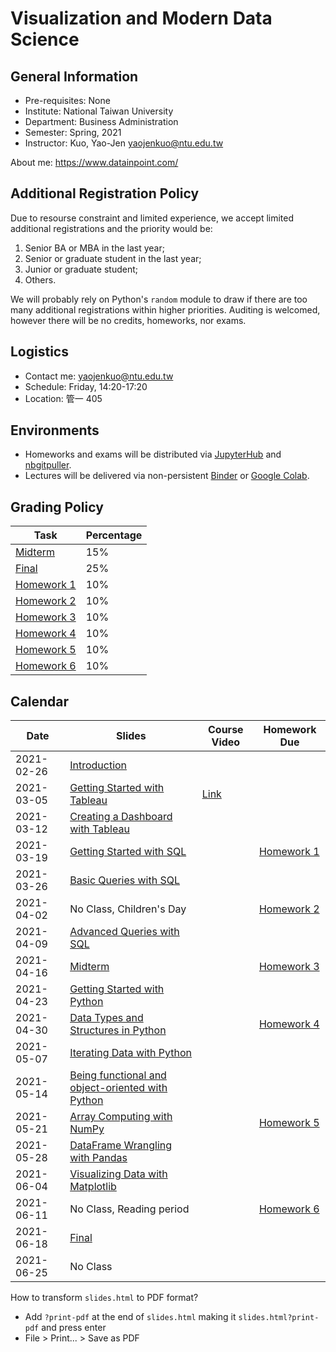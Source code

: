 # Visualization and Modern Data Science

## General Information

- Pre-requisites: None
- Institute: National Taiwan University
- Department: Business Administration
- Semester: Spring, 2021
- Instructor: Kuo, Yao-Jen <yaojenkuo@ntu.edu.tw>

About me: <https://www.datainpoint.com/>

## Additional Registration Policy

Due to resourse constraint and limited experience, we accept limited additional registrations and the priority would be:

1. Senior BA or MBA in the last year;
2. Senior or graduate student in the last year;
3. Junior or graduate student;
4. Others.

We will probably rely on Python's `random` module to draw if there are too many additional registrations within higher priorities. Auditing is welcomed, however there will be no credits, homeworks, nor exams.

## Logistics

- Contact me: <yaojenkuo@ntu.edu.tw>
- Schedule: Friday, 14:20-17:20
- Location: 管一 405

## Environments

- Homeworks and exams will be distributed via [JupyterHub](https://jupyter.org/hub) and [nbgitpuller](https://github.com/jupyterhub/nbgitpuller).
- Lectures will be delivered via non-persistent [Binder](https://mybinder.org/) or [Google Colab](https://colab.research.google.com/).

## Grading Policy

|Task|Percentage|
|----|----------|
|[Midterm]()|15%|
|[Final]()|25%|
|[Homework 1](https://yaojenkuo.io/viz-and-modern-ds-ntu-2021/slides/02-creating-a-dashboard-with-tableau.slides.html#/3/15)|10%|
|[Homework 2]()|10%|
|[Homework 3]()|10%|
|[Homework 4]()|10%|
|[Homework 5]()|10%|
|[Homework 6]()|10%|

## Calendar

|Date|Slides|Course Video|Homework Due|
|----|------|------------|------------|
|2021-02-26|[Introduction](slides/00-introduction.slides.html)||
|2021-03-05|[Getting Started with Tableau](slides/01-getting-started-with-tableau.slides.html)|[Link](https://youtu.be/G6zy3NvjaiA)||
|2021-03-12|[Creating a Dashboard with Tableau](slides/02-creating-a-dashboard-with-tableau.slides.html)||
|2021-03-19|[Getting Started with SQL]()||[Homework 1](https://yaojenkuo.io/viz-and-modern-ds-ntu-2021/slides/02-creating-a-dashboard-with-tableau.slides.html#/3/15)|
|2021-03-26|[Basic Queries with SQL]()||
|2021-04-02|No Class, Children's Day||[Homework 2]()|
|2021-04-09|[Advanced Queries with SQL]()||
|2021-04-16|[Midterm]()||[Homework 3]()|
|2021-04-23|[Getting Started with Python]()||
|2021-04-30|[Data Types and Structures in Python]()||[Homework 4]()|
|2021-05-07|[Iterating Data with Python]()||
|2021-05-14|[Being functional and object-oriented with Python]()||
|2021-05-21|[Array Computing with NumPy]()||[Homework 5]()|
|2021-05-28|[DataFrame Wrangling with Pandas]()||
|2021-06-04|[Visualizing Data with Matplotlib]()||
|2021-06-11|No Class, Reading period||[Homework 6]()|
|2021-06-18|[Final]()||
|2021-06-25|No Class||

How to transform `slides.html` to PDF format?
- Add `?print-pdf` at the end of `slides.html` making it `slides.html?print-pdf` and press enter
- File > Print... > Save as PDF